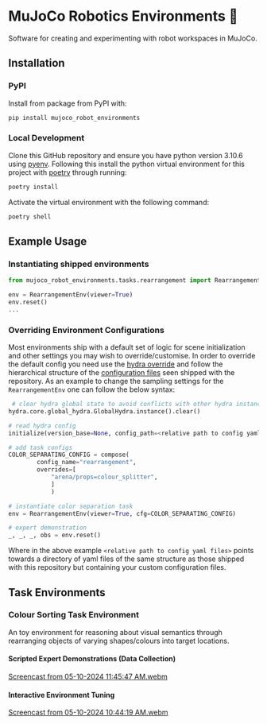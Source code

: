 # MuJoCo Robotics Environments 🤖

Software for creating and experimenting with robot workspaces in MuJoCo.

## Installation 

### PyPI
Install from package from PyPI with: 
```bash
pip install mujoco_robot_environments
```

### Local Development 

Clone this GitHub repository and ensure you have python version 3.10.6 using [pyenv](https://github.com/pyenv/pyenv). Following this install the python virtual environment for this project with [poetry](https://python-poetry.org/) through running:

```bash
poetry install 
```

Activate the virtual environment with the following command:

```bash
poetry shell
```

## Example Usage

### Instantiating shipped environments

```python
from mujoco_robot_environments.tasks.rearrangement import RearrangementEnv

env = RearrangementEnv(viewer=True)
env.reset()
...
```

### Overriding Environment Configurations

Most environments ship with a default set of logic for scene initialization and other settings you may wish to override/customise.
In order to override the default config you need use the [hydra override](https://hydra.cc/docs/advanced/override_grammar/basic/) and follow the hierarchical structure of the [configuration files](https://github.com/peterdavidfagan/mujoco_robot_environments/tree/main/mujoco_robot_environments/config) seen shipped with the repository. As an example to change the sampling settings for the `RearrangementEnv` one can follow the below syntax:

```python
 # clear hydra global state to avoid conflicts with other hydra instances
hydra.core.global_hydra.GlobalHydra.instance().clear()

# read hydra config
initialize(version_base=None, config_path=<relative path to config yaml files>, job_name="rearrangement")

# add task configs
COLOR_SEPARATING_CONFIG = compose(
        config_name="rearrangement",
        overrides=[
            "arena/props=colour_splitter",
            ]
            )

# instantiate color separation task
env = RearrangementEnv(viewer=True, cfg=COLOR_SEPARATING_CONFIG) 

# expert demonstration
_, _, _, obs = env.reset()
```

Where in the above example `<relative path to config yaml files>` points towards a directory of yaml files of the same structure as those shipped with this repository but containing your custom configuration files.

## Task Environments

### Colour Sorting Task Environment

An toy environment for reasoning about visual semantics through rearranging objects of varying shapes/colours into target locations.

#### Scripted Expert Demonstrations (Data Collection)
[Screencast from 05-10-2024 11:45:47 AM.webm](https://github.com/peterdavidfagan/mujoco_robot_environments/assets/42982057/7ac279da-0268-4ef2-8d4a-85eed6a7f364)


#### Interactive Environment Tuning
[Screencast from 05-10-2024 10:44:19 AM.webm](https://github.com/peterdavidfagan/mujoco_robot_environments/assets/42982057/b4428fff-f58f-4f96-b91f-6c171afb20a2)



